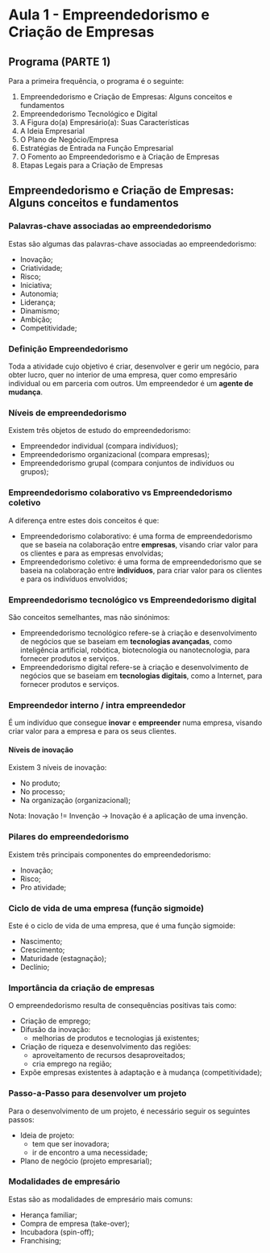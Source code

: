 # Aula 1 - Empreendedorismo e Criação de Empresas

## Programa (PARTE 1)
Para a primeira frequência, o programa é o seguinte:
  1. Empreendedorismo e Criação de Empresas: Alguns conceitos e fundamentos
  2. Empreendedorismo Tecnológico e Digital
  3. A Figura do(a) Empresário(a): Suas Características
  4. A Ideia Empresarial
  5. O Plano de Negócio/Empresa
  6. Estratégias de Entrada na Função Empresarial
  7. O Fomento ao Empreendedorismo e à Criação de Empresas
  8. Etapas Legais para a Criação de Empresas

## Empreendedorismo e Criação de Empresas: Alguns conceitos e fundamentos

### Palavras-chave associadas ao empreendedorismo
Estas são algumas das palavras-chave associadas ao empreendedorismo:
  - Inovação;
  - Criatividade;
  - Risco;
  - Iniciativa;
  - Autonomia;
  - Liderança;
  - Dinamismo;
  - Ambição;
  - Competitividade;

### Definição Empreendedorismo
Toda a atividade cujo objetivo é criar, desenvolver e gerir um negócio, para obter lucro, quer no interior de uma empresa, quer como empresário individual ou em parceria com outros. Um empreendedor é um **agente de mudança**.

### Níveis de empreendedorismo
Existem três objetos de estudo do empreendedorismo:
  - Empreendedor individual (compara indivíduos);
  - Empreendedorismo organizacional (compara empresas);
  - Empreendedorismo grupal (compara conjuntos de indivíduos ou grupos);

### Empreendedorismo colaborativo vs Empreendedorismo coletivo
A diferença entre estes dois conceitos é que:
  - Empreendedorismo colaborativo: é uma forma de empreendedorismo que se baseia na colaboração entre **empresas**, visando criar valor para os clientes e para as empresas envolvidas;
  - Empreendedorismo coletivo: é uma forma de empreendedorismo que se baseia na colaboração entre **indivíduos**, para criar valor para os clientes e para os indivíduos envolvidos;

### Empreendedorismo tecnológico vs Empreendedorismo digital
São conceitos semelhantes, mas não sinónimos:
  - Empreendedorismo tecnológico refere-se à criação e desenvolvimento de negócios que se baseiam em **tecnologias avançadas**, como inteligência artificial, robótica, biotecnologia ou nanotecnologia, para fornecer produtos e serviços.
  - Empreendedorismo digital refere-se à criação e desenvolvimento de negócios que se baseiam em **tecnologias digitais**, como a Internet, para fornecer produtos e serviços.

### Empreendedor interno /  intra empreendedor
É um indivíduo que consegue **inovar** e **empreender** numa empresa, visando criar valor para a empresa e para os seus clientes.

#### Níveis de inovação
Existem 3 níveis de inovação:
  - No produto;
  - No processo;
  - Na organização (organizacional);

Nota: Inovação != Invenção → Inovação é a aplicação de uma invenção.

### Pilares do empreendedorismo
Existem três principais componentes do empreendedorismo:
  - Inovação;
  - Risco;
  - Pro atividade;

### Ciclo de vida de uma empresa (função sigmoide)
Este é o ciclo de vida de uma empresa, que é uma função sigmoide:
  - Nascimento;
  - Crescimento;
  - Maturidade (estagnação);
  - Declínio;

### Importância da criação de empresas
O empreendedorismo resulta de consequências positivas tais como:
- Criação de emprego;
- Difusão da inovação:
  - melhorias de produtos e tecnologias já existentes;
- Criação de riqueza e desenvolvimento das regiões:
  - aproveitamento de recursos desaproveitados;
  - cria emprego na região;
- Expõe empresas existentes à adaptação e à mudança (competitividade);

### Passo-a-Passo para desenvolver um projeto
Para o desenvolvimento de um projeto, é necessário seguir os seguintes passos:
- Ideia de projeto:
  - tem que ser inovadora;
  - ir de encontro a uma necessidade;
- Plano de negócio (projeto empresarial);

### Modalidades de empresário
Estas são as modalidades de empresário mais comuns:
  - Herança familiar;
  - Compra de empresa (take-over);
  - Incubadora (spin-off);
  - Franchising;
